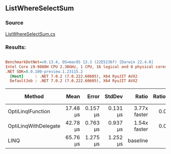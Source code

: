 ﻿## ListWhereSelectSum

### Source
[ListWhereSelectSum.cs](../../src/OptiLinq.Benchmark/ListWhereSelectSum.cs)

### Results:
``` ini

BenchmarkDotNet=v0.13.4, OS=macOS 13.3 (22E5236f) [Darwin 22.4.0]
Intel Core i9-9880H CPU 2.30GHz, 1 CPU, 16 logical and 8 physical cores
.NET SDK=8.0.100-preview.1.23115.2
  [Host]     : .NET 7.0.2 (7.0.222.60605), X64 RyuJIT AVX2
  DefaultJob : .NET 7.0.2 (7.0.222.60605), X64 RyuJIT AVX2


```
|               Method |     Mean |    Error |   StdDev |        Ratio | RatioSD | Allocated | Alloc Ratio |
|--------------------- |---------:|---------:|---------:|-------------:|--------:|----------:|------------:|
|    OptiLinqIFunction | 17.48 μs | 0.157 μs | 0.131 μs | 3.77x faster |   0.08x |      32 B |  4.75x less |
| OptiLinqWithDelegate | 42.78 μs | 0.763 μs | 0.937 μs | 1.54x faster |   0.05x |      40 B |  3.80x less |
|                 LINQ | 65.76 μs | 1.275 μs | 1.252 μs |     baseline |         |     152 B |             |

